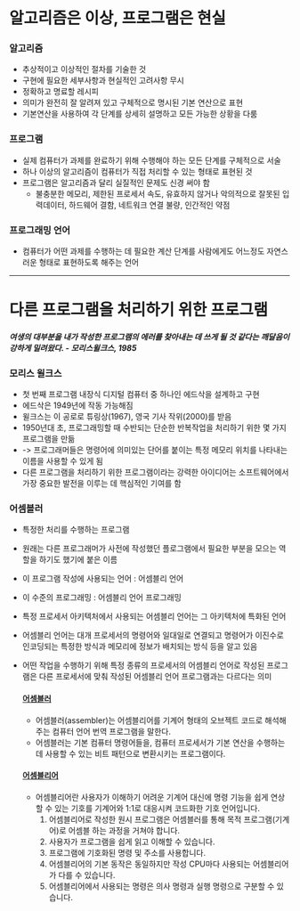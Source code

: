 # 알고리즘은 이상, 프로그램은 현실

### 알고리즘
- 추상적이고 이상적인 절차를 기술한 것
- 구현에 필요한 세부사항과 현실적인 고려사항 무시
- 정확하고 명료할 레시피
- 의미가 완전히 잘 알려져 있고 구체적으로 명시된 기본 연산으로 표현
- 기본연산을 사용하여 각 단계를 상세히 설명하고 모든 가능한 상황을 다룸

### 프로그램
- 실제 컴퓨터가 과제를 완료하기 위해 수행해야 하는 모든 단계를 구체적으로 서술
- 하나 이상의 알고리즘이 컴퓨터가 직접 처리할 수 있는 형태로 표현된 것
- 프로그램은 알고리즘과 달리 실질적인 문제도 신경 써야 함
  * 불충분한 메모리, 제한된 프로세서 속도, 유효하지 않거나 악의적으로 잘못된 입력데이터, 하드웨어 결함, 네트워크 연결 불량, 인간적인 약점

### 프로그래밍 언어
- 컴퓨터가 어떤 과제를 수행하는 데 필요한 계산 단계를 사람에게도 어느정도 자연스러운 형태로 표현하도록 해주는 언어

-----

# 다른 프로그램을 처리하기 위한 프로그램

#### _여생의 대부분을 내가 작성한 프로그램의 에러를 찾아내는 데 쓰게 될 것 같다는 깨달음이 강하게 밀려왔다. - 모리스윌크스, 1985_

### 모리스 윌크스
- 첫 번째 프로그램 내장식 디지털 컴퓨터 중 하나인 에드삭을 설계하고 구현
- 에드삭은 1949년에 작동 가능해짐
- 윌크스는 이 공로로 튜링상(1967), 영국 기사 작위(2000)를 받음
- 1950년대 초, 프로그래밍할 때 수반되는 단순한 반복작업을 처리하기 위한 몇 가지 프로그램을 만듦
- -> 프로그래머들은 명령어에 의미있는 단어를 붙이는 특정 메모리 위치를 나타내는 이름을 사용할 수 있게 됨
- 다른 프로그램을 처리하기 위한 프로그램이라는 강력한 아이디어는 소프트웨어에서 가장 중요한 발전을 이루는 데 핵심적인 기여를 함

### 어셈블러
- 특정한 처리를 수행하는 프로그램
- 원래는 다른 프로그래머가 사전에 작성했던 플로그램에서 필요한 부분을 모으는 역할을 하기도 했기에 붙은 이름
- 이 프로그램 작성에 사용되는 언어 : 어셈블리 언어
- 이 수준의 프로그래밍 : 어셈블리 언어 프로그래밍
- 특정 프로세서 아키텍처에서 사용되는 어셈블리 언어는 그 아키텍처에 특화된 언어
- 어셈블리 언어는 대개 프로세서의 명령어와 일대일로 연결되고 명령어가 이진수로 인코딩되는 특정한 방식과 메모리에 정보가 배치되는 방식 등을 알고 있음
- 어떤 작업을 수행하기 위해 특정 종류의 프로세서의 어셈블리 언어로 작성된 프로그램은 다른 프로세서에 맞춰 작성된 어셈블리 언어 프로그램과는 다르다는 의미

  #### [어셈블러](https://ko.wikipedia.org/wiki/%EC%96%B4%EC%85%88%EB%B8%94%EB%A6%AC%EC%96%B4#%EC%96%B4%EC%85%88%EB%B8%94%EB%9F%AC)
  * 어셈블러(assembler)는 어셈블리어를 기계어 형태의 오브젝트 코드로 해석해 주는 컴퓨터 언어 번역 프로그램을 말한다. 
  * 어셈블러는 기본 컴퓨터 명령어들을, 컴퓨터 프로세서가 기본 연산을 수행하는데 사용할 수 있는 비트 패턴으로 변환시키는 프로그램이다.

  #### [어셈블리어](https://coding-factory.tistory.com/304)
  * 어셈블리어란 사용자가 이해하기 어려운 기계어 대신에 명령 기능을 쉽게 연상할 수 있는 기호를 기계어와 1:1로 대응시켜 코드화한 기호 언어입니다.
    1. 어셈블리어로 작성한 원시 프로그램은 어셈블러를 통해 목적 프로그램(기계어)로 어셈블 하는 과정을 거쳐야 합니다.
    2. 사용자가 프로그램을 쉽게 읽고 이해할 수 있습니다.
    3. 프로그램에 기호화된 명령 및 주소를 사용합니다.
    4. 어셈블리어의 기본 동작은 동일하지만 작성 CPU마다 사용되는 어셈블리어가 다를 수 있습니다.
    5. 어셈블리어에서 사용되는 명령은 의사 명령과 실행 명령으로 구분할 수 있습니다.